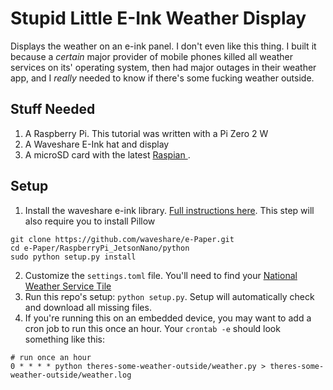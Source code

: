 # Stupid Little E-Ink Weather Display 
Displays the weather on an e-ink panel. 
I don't even like this thing. I built it because a _certain_ major provider of mobile phones killed all weather services on its' operating system, then had major outages in their weather app, and I *really* needed to know if there's some fucking weather outside.

## Stuff Needed
1. A Raspberry Pi. This tutorial was written with a Pi Zero 2 W
2. A Waveshare E-Ink hat and display
3. A microSD card with the latest [ Raspian ](https://www.raspberrypi.com/software/).


## Setup
1. Install the waveshare e-ink library. [Full instructions here](https://www.waveshare.com/wiki/7.5inch_e-Paper_HAT_Manual). This step will also require you to install Pillow
```
git clone https://github.com/waveshare/e-Paper.git
cd e-Paper/RaspberryPi_JetsonNano/python
sudo python setup.py install
```
2. Customize the `settings.toml` file. You'll need to find your [National Weather Service Tile](https://weather-gov.github.io/api/gridpoints)
3. Run this repo's setup: `python setup.py`. Setup will automatically check and download all missing files. 
4. If you're running this on an embedded device, you may want to add a cron job to run this once an hour. Your `crontab -e` should look something like this:
```
# run once an hour
0 * * * * python theres-some-weather-outside/weather.py > theres-some-weather-outside/weather.log
```
